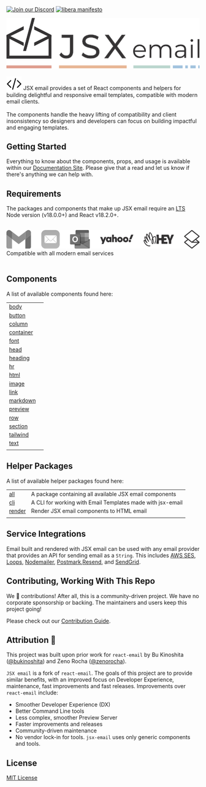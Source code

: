 [![Join our Discord](https://img.shields.io/badge/join_our-Discord-5a64ea)](https://discord.gg/FywZN57mTg)
[![libera manifesto](https://img.shields.io/badge/libera-manifesto-lightgrey.svg)](https://liberamanifesto.com)

<div align="center">
	<img src="https://raw.githubusercontent.com/shellscape/jsx-email/main/assets/npm-header.svg" alt="JSX email"><br/><br/>
</div>

<div>
  <img src="https://raw.githubusercontent.com/shellscape/jsx-email/main/assets/brackets.svg" alt="JSX email" valign="sub">
  JSX email provides a set of React components and helpers for building delightful and responsive email templates, compatible with modern email clients.
  <br/><br/>
  The components handle the heavy lifting of compatibility and client insonsistency so designers and developers can focus on building impactful and engaging templates.
  <br/>
<div>

## Getting Started

Everything to know about the components, props, and usage is available within our [Documentation Site](https://jsx.email/docs). Please give that a read and let us know if there's anything we can help with.

## Requirements

The packages and components that make up JSX email require an [LTS](https://github.com/nodejs/Release) Node version (v18.0.0+) and React v18.2.0+.

<div>
  <br/>
	<img src="https://raw.githubusercontent.com/shellscape/jsx-email/main/assets/clients.svg" alt="JSX email"><br/>
  Compatible with all modern email services
  <br/><br/>
</div>

## Components

A list of available components found here:

|                                 |     |
| ------------------------------- | --- |
| [body](packages/body)           |     |
| [button](packages/button)       |     |
| [column](packages/column)       |     |
| [container](packages/container) |     |
| [font](packages/font)           |     |
| [head](packages/head)           |     |
| [heading](packages/heading)     |     |
| [hr](packages/hr)               |     |
| [html](packages/html)           |     |
| [image](packages/image)         |     |
| [link](packages/link)           |     |
| [markdown](packages/markdown)   |     |
| [preview](packages/preview)     |     |
| [row](packages/row)             |     |
| [section](packages/section)     |     |
| [tailwind](packages/tailwind)   |     |
| [text](packages/text)           |     |
|                                 |     |

## Helper Packages

A list of available helper packages found here:

|                           |                                                            |
| ------------------------- | ---------------------------------------------------------- |
| [all](packages/all)       | A package containing all available JSX email components    |
| [cli](packages/cli)       | A CLI for working with Email Templates made with jsx-email |
| [render](packages/render) | Render JSX email components to HTML email                  |
|                           |                                                            |

## Service Integrations

Email built and rendered with JSX email can be used with any email provider that provides an API for sending email as a `String`.
This includes [AWS SES](https://aws.amazon.com/ses), [Loops](https://loops.so), [Nodemailer](https://nodemailer.com), [Postmark](https://postmarkapp.com),[Resend](https://resend.com), and [SendGrid](https://sendgrid.com).

<!-- FIXME: Write and link to example code for integrations on the docs site -->

## Contributing, Working With This Repo

We 💛 contributions! After all, this is a community-driven project. We have no corporate sponsorship or backing. The maintainers and users keep this project going!

Please check out our [Contribution Guide](./CONTRIBUTING.md).

## Attribution 🧡

This project was built upon prior work for `react-email` by Bu Kinoshita ([@bukinoshita](https://twitter.com/bukinoshita)) and Zeno Rocha ([@zenorocha](https://twitter.com/zenorocha)).

`JSX email` is a fork of `react-email`. The goals of this project are to provide similar benefits, with an improved focus on Developer Experience, maintenance, fast improvements and fast releases. Improvements over `react-email` include:

- Smoother Developer Experience (DX)
- Better Command Line tools
- Less complex, smoother Preview Server
- Faster improvements and releases
- Community-driven maintenance
- No vendor lock-in for tools. `jsx-email` uses only generic components and tools.

## License

[MIT License](./LICENSE.md)

